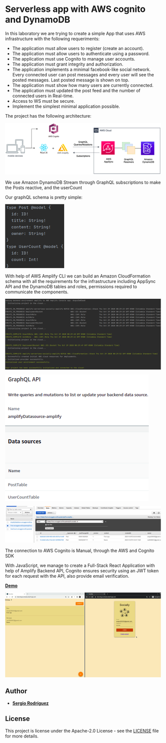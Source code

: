 # Serverless app with AWS cognito and DynamoDB

In this laboratory we are trying to create a simple App that uses AWS infrastructure with the following requeriments:
* The application must allow users to register (create an account).
* The application must allow users to authenticate using a password.
* The application must use Cognito to manage user accounts.
* The application must grant integrity and authorization.
* The application implements a minimal facebook-like social network. Every connected user can post messages and every user will see the posted messages. Last posted message is shown on top.
* The application must show how many users are currently connected.
* The application must updated the post feed and the number of connected users in Real-time.
* Access to WS must be secure.
* Implement the simplest minimal application possible.

The project has the following architecture:

![](img/diagram.png)

We use Amazon DynamoDB Stream through GraphQL subscriptions to make the Posts reactive, and the userCount

Our graphQL schema is pretty simple:

![](img/schema.png)

With help of AWS Amplify CLI we can build an Amazon CloudFormation schema with all the requirements for the infrastructure including
AppSync API and the DynamoDB tables and roles, permissions required to communicate the components.

![](img/generate.png)

![](img/data_souces.png)

![](img/db.png)

The connection to AWS Cognito is Manual, through the AWS and Cognito SDK

With JavaScript, we manage to create a Full-Stack React Application with help of Amplify Backend API,
Cognito ensures security using an JWT token for each request with the API, also provide email verification.

**[Demo](https://main.dngus3a03as8.amplifyapp.com)**

![](img/demo.gif)


## Author
* **[Sergio Rodríguez](https://github.com/SergioRt1)** 
  
## License
This project is license under the Apache-2.0 License - see the [LICENSE](LICENSE) file for more details.
